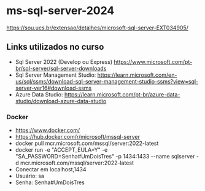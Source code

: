 # ms-sql-server-2024

https://sou.ucs.br/extensao/detalhes/microsoft-sql-server-EXT034905/

## Links utilizados no curso
* Sql Server 2022 (Develop ou Express) https://www.microsoft.com/pt-br/sql-server/sql-server-downloads
* Sql Server Management Studio: https://learn.microsoft.com/en-us/sql/ssms/download-sql-server-management-studio-ssms?view=sql-server-ver16#download-ssms
* Azure Data Studio: https://learn.microsoft.com/pt-br/azure-data-studio/download-azure-data-studio


### Docker
* https://www.docker.com/
* https://hub.docker.com/r/microsoft/mssql-server 
* docker pull mcr.microsoft.com/mssql/server:2022-latest 
* docker run -e "ACCEPT_EULA=Y" -e "SA_PASSWORD=Senha#UmDoisTres" -p 1434:1433 --name sqlserver -d mcr.microsoft.com/mssql/server:2022-latest
* Conectar em localhost,1434 
* Usuário: sa
* Senha: Senha#UmDoisTres
